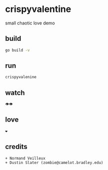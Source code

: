 # crispyvalentine
small chaotic love demo

## build

```bash
go build -v
```

## run

```bash
crispyvalenine
```

## watch

```bash
👁👁
```

## love

```bash
❤️
```

## credits 

    + Normand Veilleux
    + Dustin Slater (zombie@camelot.bradley.edu)
